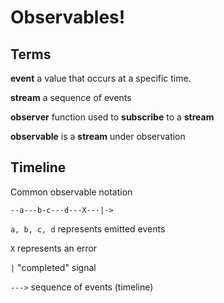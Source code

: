# Observables!

## Terms

**event** a value that occurs at a specific time.

**stream** a sequence of events

**observer** function used to **subscribe** to a **stream**

**observable** is a **stream** under observation

## Timeline

Common observable notation

```
--a---b-c---d---X---|->
```

`a, b, c, d` represents emitted events

`X` represents an error

`|` "completed" signal

`--->` sequence of events (timeline)
